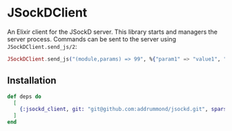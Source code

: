 # JSockDClient

An Elixir client for the JSockD server. This library starts and managers the
server process. Commands can be sent to the server using `JSockDClient.send_js/2`:

```elixir
JSockDClient.send_js("(module,params) => 99", %{"param1" => "value1", "param2" => "value2"})
```

## Installation

```elixir
def deps do
  [
    {:jsockd_client, git: "git@github.com:addrummond/jsockd.git", sparse: "/clients/elixir/jsockd_client", tag: "v0.0.25"}
  ]
end
```
